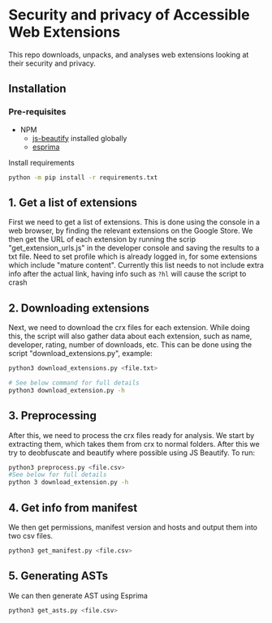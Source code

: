 # Security and privacy of Accessible Web Extensions

This repo downloads, unpacks, and analyses web extensions looking at their security and privacy.

## Installation

### Pre-requisites
* NPM
    * [js-beautify](https://www.npmjs.com/package/js-beautify) installed globally
    * [esprima](https://github.com/Kronuz/esprima-python) 

Install requirements

```bash 
python -m pip install -r requirements.txt
 ```


## 1. Get a list of extensions
First we need to get a list of extensions. This is done using the console in a web browser, by finding the relevant extensions on the Google Store. We then get the URL of each extension by running the scrip "get_extension_urls.js" in the developer console and saving the results to a txt file. Need to set profile which is already logged in, for some extensions which include "mature content". Currently this list needs to not include extra info after the actual link, having info such as `?hl` will cause the script to crash

## 2. Downloading extensions
Next, we need to download the crx files for each extension. While doing this, the script will also gather data about each extension, such as name, developer, rating, number of downloads, etc. This can be done using the script "download_extensions.py", example: 
```bash 
python3 download_extensions.py <file.txt>

# See below command for full details
python3 download_extension.py -h
```

## 3. Preprocessing
After this, we need to process the crx files ready for analysis. We start by extracting them, which takes them from crx to normal folders. After this we try to
deobfuscate and beautify where possible using JS Beautify. To run:
```bash 
python3 preprocess.py <file.csv>
#See below for full details
python 3 download_extension.py -h
```

## 4. Get info from manifest
We then get permissions, manifest version and hosts and output them into two csv files.
```bash 
python3 get_manifest.py <file.csv> 
```

## 5. Generating ASTs
We can then generate AST using Esprima
```bash
python3 get_asts.py <file.csv>
```

